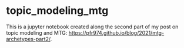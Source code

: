 # topic_modeling_mtg

This is a jupyter notebook created along the second part of my post on topic modeling and MTG: https://pfr974.github.io/blog/2021/mtg-archetypes-part2/.
 